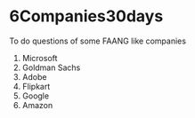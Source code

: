 # 6Companies30days
To do questions of some FAANG like companies

1) Microsoft
2) Goldman Sachs
3) Adobe
4) Flipkart
5) Google
6) Amazon